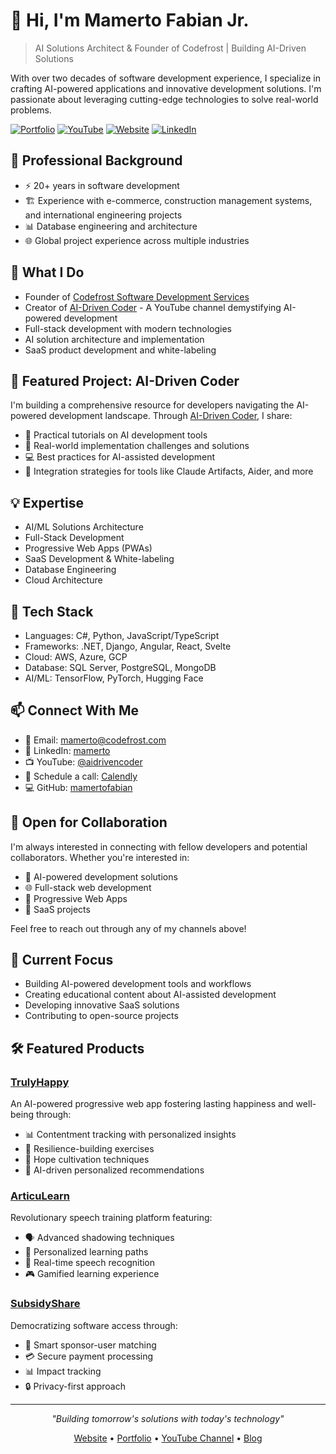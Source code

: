 # 👋 Hi, I'm Mamerto Fabian Jr.

> AI Solutions Architect & Founder of Codefrost | Building AI-Driven Solutions

With over two decades of software development experience, I specialize in crafting AI-powered applications and innovative development solutions. I'm passionate about leveraging cutting-edge technologies to solve real-world problems.

[![Portfolio](https://img.shields.io/badge/Portfolio-Visit-green)](https://mamerto.codefrost.dev/)
[![YouTube](https://img.shields.io/badge/YouTube-Subscribe-red)](https://youtube.com/@aidrivencoder)
[![Website](https://img.shields.io/badge/Website-Codefrost-purple)](https://codefrost.dev)
[![LinkedIn](https://img.shields.io/badge/LinkedIn-Connect-blue)](https://linkedin.com/in/mamerto)

## 💼 Professional Background

- ⚡ 20+ years in software development
- 🏗️ Experience with e-commerce, construction management systems, and international engineering projects
- 📊 Database engineering and architecture
- 🌐 Global project experience across multiple industries

## 🚀 What I Do

- Founder of [Codefrost Software Development Services](https://codefrost.dev)
- Creator of [AI-Driven Coder](https://aidrivencoder.com) - A YouTube channel demystifying AI-powered development
- Full-stack development with modern technologies
- AI solution architecture and implementation
- SaaS product development and white-labeling

## 🌟 Featured Project: AI-Driven Coder

I'm building a comprehensive resource for developers navigating the AI-powered development landscape. Through [AI-Driven Coder](https://aidrivencoder.com), I share:

- 🎥 Practical tutorials on AI development tools
- 🔧 Real-world implementation challenges and solutions
- 💻 Best practices for AI-assisted development
- 🤝 Integration strategies for tools like Claude Artifacts, Aider, and more

## 💡 Expertise

- AI/ML Solutions Architecture
- Full-Stack Development
- Progressive Web Apps (PWAs)
- SaaS Development & White-labeling
- Database Engineering
- Cloud Architecture

## 🔧 Tech Stack

- Languages: C#, Python, JavaScript/TypeScript
- Frameworks: .NET, Django, Angular, React, Svelte
- Cloud: AWS, Azure, GCP
- Database: SQL Server, PostgreSQL, MongoDB
- AI/ML: TensorFlow, PyTorch, Hugging Face

## 📫 Connect With Me

- 📧 Email: mamerto@codefrost.com
- 🔗 LinkedIn: [mamerto](https://linkedin.com/in/mamerto)
- 📺 YouTube: [@aidrivencoder](https://youtube.com/@aidrivencoder)
- 📅 Schedule a call: [Calendly](https://calendly.com/mamerto/30min)
- 💻 GitHub: [mamertofabian](https://github.com/mamertofabian)

## 🤝 Open for Collaboration

I'm always interested in connecting with fellow developers and potential collaborators. Whether you're interested in:

- 🤖 AI-powered development solutions
- 🌐 Full-stack web development
- 📱 Progressive Web Apps
- 🚀 SaaS projects

Feel free to reach out through any of my channels above!

## 🎯 Current Focus

- Building AI-powered development tools and workflows
- Creating educational content about AI-assisted development
- Developing innovative SaaS solutions
- Contributing to open-source projects

## 🛠️ Featured Products

### [TrulyHappy](https://trulyhappy.app)
An AI-powered progressive web app fostering lasting happiness and well-being through:
- 📊 Contentment tracking with personalized insights
- 💪 Resilience-building exercises
- 🌟 Hope cultivation techniques
- 🎯 AI-driven personalized recommendations

### [ArticuLearn](https://articulearn.app)
Revolutionary speech training platform featuring:
- 🗣️ Advanced shadowing techniques
- 🎯 Personalized learning paths
- 🎤 Real-time speech recognition
- 🎮 Gamified learning experience

### [SubsidyShare](https://subsidyshare.com)
Democratizing software access through:
- 🤝 Smart sponsor-user matching
- 💳 Secure payment processing
- 📊 Impact tracking
- 🔒 Privacy-first approach

---

<div align="center">

*"Building tomorrow's solutions with today's technology"*

[Website](https://codefrost.dev) • [Portfolio](https://mamerto.codefrost.dev/) • [YouTube Channel](https://youtube.com/@aidrivencoder) • [Blog](https://aidrivencoder.com)

</div>
